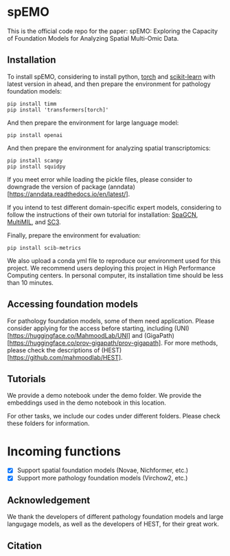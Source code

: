 # spEMO
This is the official code repo for the paper: spEMO: Exploring the Capacity of Foundation Models for Analyzing Spatial Multi-Omic Data.

## Installation

To install spEMO, considering to install python, [torch](https://pytorch.org/) and [scikit-learn](https://scikit-learn.org/stable/index.html) with latest version in ahead, and then prepare the environment for pathology foundation models:

```
pip install timm
pip install 'transformers[torch]'
```

And then prepare the environment for large language model:

```
pip install openai
```

And then prepare the environment for analyzing spatial transcriptomics:

```
pip install scanpy
pip install squidpy
```

If you meet error while loading the pickle files, please consider to downgrade the version of package (anndata)[https://anndata.readthedocs.io/en/latest/].


If you intend to test different domain-specific expert models, considering to follow the instructions of their own tutorial for installation: [SpaGCN](https://github.com/jianhuupenn/SpaGCN/tree/master), [MultiMIL](https://github.com/theislab/multimil), and [SC3](https://github.com/hemberg-lab/sc3s).

Finally, prepare the environment for evaluation:

```
pip install scib-metrics
```

We also upload a conda yml file to reproduce our environment used for this project. We recommend users deploying this project in High Performance Computing centers. In personal computer, its installation time should be less than 10 minutes.

## Accessing foundation models

For pathology foundation models, some of them need application. Please consider applying for the access before starting, including (UNI)[https://huggingface.co/MahmoodLab/UNI] and (GigaPath)[https://huggingface.co/prov-gigapath/prov-gigapath]. For more methods, please check the descriptions of (HEST)[https://github.com/mahmoodlab/HEST].

## Tutorials

We provide a demo notebook under the demo folder. We provide the embeddings used in the demo notebook in this location.

For other tasks, we include our codes under different folders. Please check these folders for information.

# Incoming functions

- [x] Support spatial foundation models (Novae, Nichformer, etc.)
- [x] Support more pathology foundation models (Virchow2, etc.)

## Acknowledgement

We thank the developers of different pathology foundation models and large langugage models, as well as the developers of HEST, for their great work.

## Citation